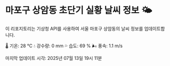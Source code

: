 
# 마포구 상암동 초단기 실황 날씨 정보 🌤️

이 리포지토리는 기상청 API를 사용하여 서울 마포구 상암동의 날씨 정보를 업데이트합니다. 

🌡️ 기온: 28 ℃
💧 강수량: 0 mm
💦 습도: 69 %
🌬️ 풍속: 1.1 m/s

마지막 업데이트 시각: 2025년 07월 13일 19시 11분    
